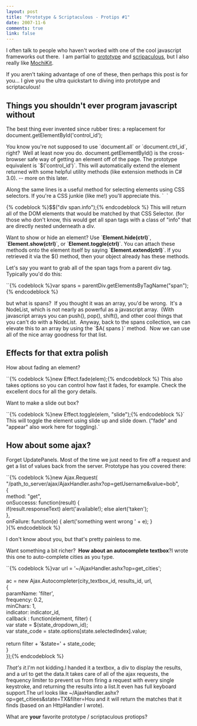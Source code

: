 ```yaml
--- 
layout: post
title: "Prototype & Scriptaculous - Protips #1"
date: 2007-11-6
comments: true
link: false
---
```

<p>I often talk to people who haven't worked with one of the cool javascript frameworks out there.&nbsp;&nbsp;I am partial to <a href="http://prototypejs.org" target="_blank">prototype</a> and <a href="http://script.aculo.us" target="_blank">scripaculous</a>, but I also really like <a href="http://mochikit.org" target="_blank">MochiKit</a>.</p><p>If you aren't taking advantage of&nbsp;one of these, then perhaps this post&nbsp;is for you...&nbsp;I give you the ultra quickstart to diving into prototype and scriptaculous!</p><h2>Things you shouldn't ever program javascript without</h2> <p>The best thing ever invented since rubber tires: a replacement for document.getElementById('control_id');</p><p>You know you're not supposed to use `document.all` or `document.ctrl_id`, right?&nbsp; Well at least now you do. document.getElementById() is the cross-browser safe way of getting an element off of the page. The prototype equivalent is `$('control_id')`. This will automatically extend the element returned with some helpful utility methods (like extension methods in C# 3.0). -- more on this later.</p><p>Along the same lines is a useful method for selecting elements using CSS selectors. If you're a CSS junkie (like me!) you'll appreciate this. `&nbsp; `&nbsp;</p>{% codeblock %}$$("div span.info");{% endcodeblock %} This will return all of the DOM elements that would be matched by that CSS Selector. (for those who don't know, this would get all span tags with a class of "info" that are directly nested underneath a div.<p>Want to show or hide an element?&nbsp;Use `<strong>Element.hide(ctrl)</strong>`, `<strong>Element.show(ctrl)</strong>`, or `<strong>Element.toggle(ctrl)</strong>`. You can attach these methods onto the element itself by saying `<strong>Element.extend(ctrl)</strong>`. If you retrieved it via the $() method, then your object already has these methods.</p><p>Let's say you want to grab all of the span tags from a parent div tag.&nbsp; Typically you'd do this:</p>``{% codeblock %}var spans = parentDiv.getElementsByTagName("span");{% endcodeblock %} <p>but what is spans?&nbsp; If you thought it was an array, you'd be wrong.&nbsp; It's a NodeList, which is not nearly as powerful as a javascript array.&nbsp; (With javascript arrays you can push(), pop(), shift(), and other cool things that you can't do with a NodeList.&nbsp; Anyway, back to the spans collection, we can elevate this to an array by using the `$A( spans )` method.&nbsp; Now we can use all of the nice array goodness for that list.</p><h2>Effects for that extra polish</h2> <p>How about fading an element?</p>``{% codeblock %}new Effect.fade(elem);{% endcodeblock %} This also takes options so you can control how fast it fades, for example. Check the excellent docs for all the gory details.<p>Want to make a slide out box?</p>``{% codeblock %}new Effect.toggle(elem, "slide");{% endcodeblock %}` This will toggle the element using slide up and slide down. ("fade" and "appear" also work here for toggling).`<h2>How about some ajax?</h2><p>Forget UpdatePanels. Most of the time we just need to fire off a request and get a list of values back from the server. Prototype has you covered there:</p>``{% codeblock %}new Ajax.Request( "/path_to_server/ajax/AjaxHandler.ashx?op=getUsername&amp;value=bob",<br>{<br>method: "get",<br>onSuccesss: function(result) {<br> if(result.responseText) alert('available!); else alert('taken');<br>},<br>onFailure: function(e) { alert('something went wrong ' + e); }<br>}{% endcodeblock %}<p>I don't know about you, but that's pretty painless to me.</p><p>Want something a bit richer?&nbsp;<b> How about an autocomplete textbox</b>?I wrote this one to auto-complete cities as you type.</p>``{% codeblock %}var url = '~/AjaxHandler.ashx?op=get_cities';<br><br>ac = new Ajax.Autocompleter(city_textbox_id, results_id, url, <br>{<br>paramName: 'filter',<br>frequency: 0.2,<br>minChars: 1,<br>indicator: indicator_id,<br>callback : function(element, filter) { <br>var state = $(state_dropdown_id);<br>var state_code = state.options[state.selectedIndex].value;<br><br>return filter + '&amp;state=' + state_code;<br>}<br>});{% endcodeblock %}<p><i>That's it</i>.I'm not kidding.I handed it a textbox, a div to display the results, and a url to get the data.It takes care of all of the ajax requests, the frequency limiter to prevent us from firing a request with every single keystroke, and returning the results into a list.It even has full keyboard support.The url looks like ~/AjaxHandler.ashx?op=get_citiees&amp;state=TX&amp;filter=Hou and it will return the matches that it finds (based on an HttpHandler I wrote).</p><p></p><p>What are <b>your</b> favorite prototype / scriptaculous protiops?</p>
